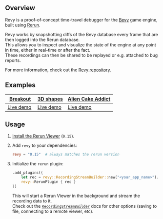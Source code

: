 <!--[metadata]
title = "Revy - Rerun integration for Bevy"
source = "https://github.com/rerun-io/revy"
tags = ["2D", "3D", "Gamedev", "Bevy"]
thumbnail = "https://static.rerun.io/revy/d451ab9e75a1bcdf140f592feaf15e0cf0041259/480w.png"
thumbnail_dimensions = [480, 480]
-->

<picture>
  <img src="https://static.rerun.io/revy/d451ab9e75a1bcdf140f592feaf15e0cf0041259/full.png" alt="">
  <source media="(max-width: 480px)" srcset="https://static.rerun.io/revy/d451ab9e75a1bcdf140f592feaf15e0cf0041259/480w.png">
  <source media="(max-width: 768px)" srcset="https://static.rerun.io/revy/d451ab9e75a1bcdf140f592feaf15e0cf0041259/768w.png">
  <source media="(max-width: 1024px)" srcset="https://static.rerun.io/revy/d451ab9e75a1bcdf140f592feaf15e0cf0041259/1024w.png">
  <source media="(max-width: 1200px)" srcset="https://static.rerun.io/revy/d451ab9e75a1bcdf140f592feaf15e0cf0041259/1200w.png">
</picture>


## Overview

Revy is a proof-of-concept time-travel debugger for the [Bevy](https://github.com/bevyengine/bevy) game engine, built using [Rerun](https://github.com/rerun-io/rerun).

Revy works by snapshotting diffs of the Bevy database every frame that are then logged into the Rerun database.\
This allows you to inspect and visualize the state of the engine at any point in time, either in real-time or after the fact.\
These recordings can then be shared to be replayed or e.g. attached to bug reports.

For more information, check out the [Revy repository](https://github.com/rerun-io/revy).

## Examples

<table>
  <thead>
    <tr>
      <th><a href="https://github.com/bevyengine/bevy/blob/v0.13.0/examples/games/breakout.rs">Breakout</a></th>
      <th><a href="https://github.com/bevyengine/bevy/blob/v0.13.0/examples/3d/3d_shapes.rs">3D shapes</a></th>
      <th><a href="https://github.com/bevyengine/bevy/blob/v0.13.0/examples/games/alien_cake_addict.rs">Alien Cake Addict</a></th>
    </tr>
  </thead>
  <tbody>
    <tr>
      <td>
        <a href="https://app.rerun.io/version/0.14.1/index.html?url=https://storage.googleapis.com/rerun-example-datasets/revy/breakout_014_001.rrd">Live demo</a>
        <picture>
          <source media="(max-width: 1200px)" srcset="https://static.rerun.io/revy_breakout_title/a853af41115505212296813a0bef2373b105757b/1200w.png">
          <source media="(max-width: 1024px)" srcset="https://static.rerun.io/revy_breakout_title/a853af41115505212296813a0bef2373b105757b/1024w.png">
          <source media="(max-width: 768px)" srcset="https://static.rerun.io/revy_breakout_title/a853af41115505212296813a0bef2373b105757b/768w.png">
          <source media="(max-width: 480px)" srcset="https://static.rerun.io/revy_breakout_title/a853af41115505212296813a0bef2373b105757b/480w.png">
          <img src="https://static.rerun.io/revy_breakout_title/a853af41115505212296813a0bef2373b105757b/full.png" alt="">
        </picture>
      </td>
      <td>
        <a href="https://app.rerun.io/version/0.14.1/index.html?url=https://storage.googleapis.com/rerun-example-datasets/revy/3d_shapes_014_001.rrd">Live demo</a>
        <picture>
          <source media="(max-width: 1200px)" srcset="https://static.rerun.io/revy_3dshapes_title/964446d03f1792b60e394e8c495e6fe16273939a/1200w.png">
          <source media="(max-width: 1024px)" srcset="https://static.rerun.io/revy_3dshapes_title/964446d03f1792b60e394e8c495e6fe16273939a/1024w.png">
          <source media="(max-width: 768px)" srcset="https://static.rerun.io/revy_3dshapes_title/964446d03f1792b60e394e8c495e6fe16273939a/768w.png">
          <source media="(max-width: 480px)" srcset="https://static.rerun.io/revy_3dshapes_title/964446d03f1792b60e394e8c495e6fe16273939a/480w.png">
          <img src="https://static.rerun.io/revy_3dshapes_title/964446d03f1792b60e394e8c495e6fe16273939a/full.png" alt="">
        </picture>
      </td>
      <td>
        <a href="https://app.rerun.io/version/0.14.1/index.html?url=https://storage.googleapis.com/rerun-example-datasets/revy/alien_014_001.rrd">Live demo</a>
        <picture>
          <source media="(max-width: 1200px)" srcset="https://static.rerun.io/revy_alien_title/3e4ba4f3cfb728942ecb38ba3e613f3498dda3e2/1200w.png">
          <source media="(max-width: 1024px)" srcset="https://static.rerun.io/revy_alien_title/3e4ba4f3cfb728942ecb38ba3e613f3498dda3e2/1024w.png">
          <source media="(max-width: 768px)" srcset="https://static.rerun.io/revy_alien_title/3e4ba4f3cfb728942ecb38ba3e613f3498dda3e2/768w.png">
          <source media="(max-width: 480px)" srcset="https://static.rerun.io/revy_alien_title/3e4ba4f3cfb728942ecb38ba3e613f3498dda3e2/480w.png">
          <img src="https://static.rerun.io/revy_alien_title/3e4ba4f3cfb728942ecb38ba3e613f3498dda3e2/full.png" alt="">
        </picture>
      </td>
    </tr>
  </tbody>
</table>

## Usage

1. [Install the Rerun Viewer](https://www.rerun.io/docs/getting-started/installing-viewer) (`0.15`).

2. Add `revy` to your dependencies:
    ```toml
    revy = "0.15"  # always matches the rerun version
    ```

3. Initialize the `rerun` plugin:
    ```rust
    .add_plugins({
        let rec = revy::RecordingStreamBuilder::new("<your_app_name>").spawn().unwrap();
        revy::RerunPlugin { rec }
    })
    ```
    This will start a Rerun Viewer in the background and stream the recording data to it.\
    Check out the [`RecordingStreamBuilder`](https://docs.rs/rerun/latest/rerun/struct.RecordingStreamBuilder.html) docs for other options (saving to file, connecting to a remote viewer, etc).
